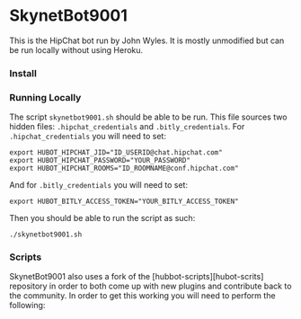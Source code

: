 # SkynetBot9001

This is the HipChat bot run by John Wyles.  It is mostly unmodified but can be run locally without using Heroku.

### Install

### Running Locally

The script `skynetbot9001.sh` should be able to be run.  This file sources two hidden files: `.hipchat_credentials` and `.bitly_credentials`.  For `.hipchat_credentials` you will need to set:

    export HUBOT_HIPCHAT_JID="ID_USERID@chat.hipchat.com"
    export HUBOT_HIPCHAT_PASSWORD="YOUR_PASSWORD"
    export HUBOT_HIPCHAT_ROOMS="ID_ROOMNAME@conf.hipchat.com"

And for `.bitly_credentials` you will need to set:

    export HUBOT_BITLY_ACCESS_TOKEN="YOUR_BITLY_ACCESS_TOKEN"

Then you should be able to run the script as such:

    ./skynetbot9001.sh

### Scripts

SkynetBot9001 also uses a fork of the [hubbot-scripts][hubot-scrits] repository in order to both come up with new
plugins and contribute back to the community.  In order to get this working you will need to perform
the following:

[hubot-scripts]: https://github.com/johnwyles/hubot-scripts

